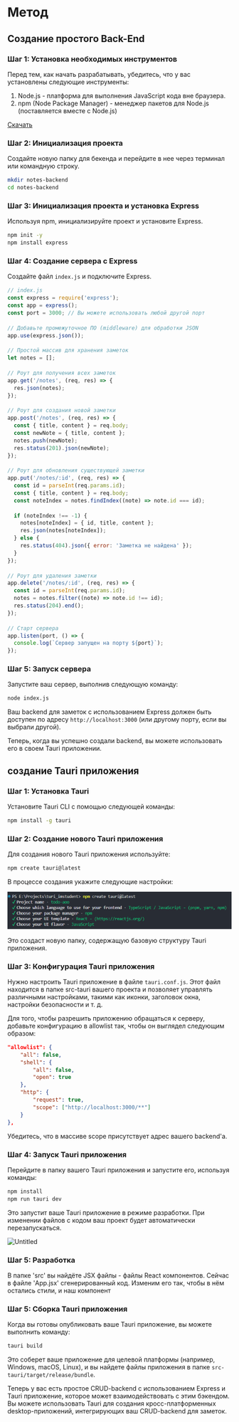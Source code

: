 # Метод

## Создание простого Back-End

### Шаг 1: Установка необходимых инструментов

Перед тем, как начать разрабатывать, убедитесь, что у вас установлены следующие инструменты:

1. Node.js - платформа для выполнения JavaScript кода вне браузера.
2. npm (Node Package Manager) - менеджер пакетов для Node.js (поставляется вместе с Node.js)

[Скачать](https://nodejs.dev)

### Шаг 2: Инициализация проекта

Создайте новую папку для бекенда и перейдите в нее через терминал или командную строку.

```bash
mkdir notes-backend
cd notes-backend
```

### Шаг 3: Инициализация проекта и установка Express

Используя npm, инициализируйте проект и установите Express.

```bash
npm init -y
npm install express
```

### Шаг 4: Создание сервера с Express

Создайте файл `index.js` и подключите Express.

```javascript
// index.js
const express = require('express');
const app = express();
const port = 3000; // Вы можете использовать любой другой порт

// Добавьте промежуточное ПО (middleware) для обработки JSON
app.use(express.json());

// Простой массив для хранения заметок
let notes = [];

// Роут для получения всех заметок
app.get('/notes', (req, res) => {
  res.json(notes);
});

// Роут для создания новой заметки
app.post('/notes', (req, res) => {
  const { title, content } = req.body;
  const newNote = { title, content };
  notes.push(newNote);
  res.status(201).json(newNote);
});

// Роут для обновления существующей заметки
app.put('/notes/:id', (req, res) => {
  const id = parseInt(req.params.id);
  const { title, content } = req.body;
  const noteIndex = notes.findIndex((note) => note.id === id);

  if (noteIndex !== -1) {
    notes[noteIndex] = { id, title, content };
    res.json(notes[noteIndex]);
  } else {
    res.status(404).json({ error: 'Заметка не найдена' });
  }
});

// Роут для удаления заметки
app.delete('/notes/:id', (req, res) => {
  const id = parseInt(req.params.id);
  notes = notes.filter((note) => note.id !== id);
  res.status(204).end();
});

// Старт сервера
app.listen(port, () => {
  console.log(`Сервер запущен на порту ${port}`);
});
```

### Шаг 5: Запуск сервера

Запустите ваш сервер, выполнив следующую команду:

```bash
node index.js
```

Ваш backend для заметок с использованием Express должен быть доступен по адресу `http://localhost:3000` (или другому порту, если вы выбрали другой).

Теперь, когда вы успешно создали backend, вы можете использовать его в своем Tauri приложении.

## создание Tauri приложения

### Шаг 1: Установка Tauri
Установите Tauri CLI с помощью следующей команды:

```bash
npm install -g tauri
```

### Шаг 2: Создание нового Tauri приложения

Для создания нового Tauri приложения используйте:

```bash
npm create tauri@latest
```
В процессе создания укажите следующие настройки:

![Untitled](assets/settings.png)

Это создаст новую папку, содержащую базовую структуру Tauri приложения.

### Шаг 3: Конфигурация Tauri приложения

Нужно настроить Tauri приложение в файле `tauri.conf.js`. Этот файл находится в папке src-tauri вашего проекта и позволяет управлять различными настройками, такими как иконки, заголовок окна, настройки безопасности и т. д.

Для того, чтобы разрешить приложению обращаться к серверу, добавьте конфигурацию в allowlist так, чтобы он выглядел следующим образом:

```json
"allowlist": {
    "all": false,
    "shell": {
        "all": false,
        "open": true
    },
    "http": {
        "request": true,
        "scope": ["http://localhost:3000/**"]
    }
},
```

Убедитесь, что в массиве scope присутствует адрес вашего backend'a.

### Шаг 4: Запуск Tauri приложения

Перейдите в папку вашего Tauri приложения и запустите его, используя команды:

```bash
npm install
npm run tauri dev
```

Это запустит ваше Tauri приложение в режиме разработки. При изменении файлов с кодом ваш проект будет автоматически перезапускаться.

![Untitled](assets/startapp.png)

### Шаг 5: Разработка

В папке 'src' вы найдёте JSX файлы - файлы React компонентов. Сейчас в файле 'App.jsx' сгенерированный код. Изменим его так, чтобы в нём остались стили, и наш компонент

### Шаг 5: Сборка Tauri приложения

Когда вы готовы опубликовать ваше Tauri приложение, вы можете выполнить команду:

```bash
tauri build
```

Это соберет ваше приложение для целевой платформы (например, Windows, macOS, Linux), и вы найдете файлы приложения в папке `src-tauri/target/release/bundle`.

Теперь у вас есть простое CRUD-backend с использованием Express и Tauri приложение, которое может взаимодействовать с этим бэкендом. Вы можете использовать Tauri для создания кросс-платформенных desktop-приложений, интегрирующих ваш CRUD-backend для заметок.